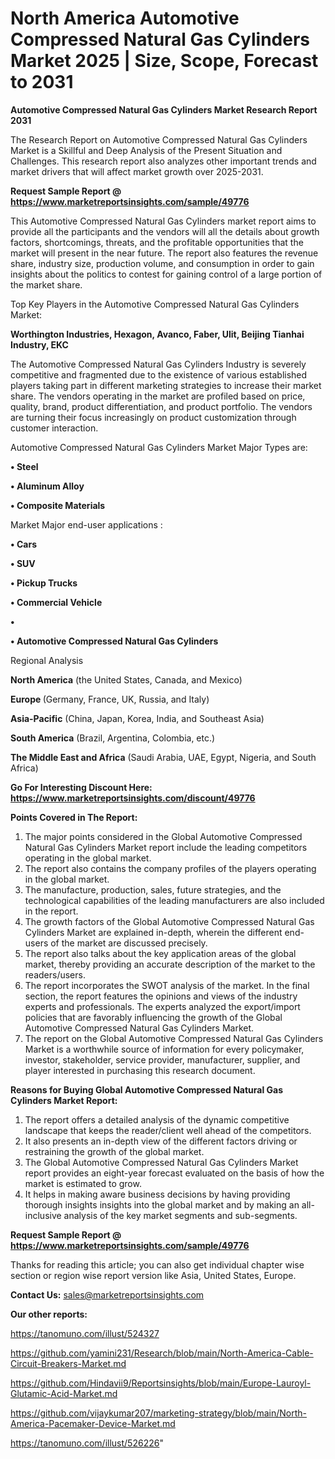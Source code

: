 # North America Automotive Compressed Natural Gas Cylinders Market 2025 | Size, Scope, Forecast to 2031

<strong>Automotive Compressed Natural Gas Cylinders Market Research Report 2031</strong>

The Research Report on Automotive Compressed Natural Gas Cylinders Market is a Skillful and Deep Analysis of the Present Situation and Challenges. This research report also analyzes other important trends and market drivers that will affect market growth over 2025-2031.

<strong>Request Sample Report @ <a href=https://www.marketreportsinsights.com/sample/49776>https://www.marketreportsinsights.com/sample/49776</a></strong>

This Automotive Compressed Natural Gas Cylinders market report aims to provide all the participants and the vendors will all the details about growth factors, shortcomings, threats, and the profitable opportunities that the market will present in the near future. The report also features the revenue share, industry size, production volume, and consumption in order to gain insights about the politics to contest for gaining control of a large portion of the market share.

Top Key Players in the Automotive Compressed Natural Gas Cylinders Market:

<strong>Worthington Industries, Hexagon, Avanco, Faber, Ulit, Beijing Tianhai Industry, EKC</strong>

The Automotive Compressed Natural Gas Cylinders Industry is severely competitive and fragmented due to the existence of various established players taking part in different marketing strategies to increase their market share. The vendors operating in the market are profiled based on price, quality, brand, product differentiation, and product portfolio. The vendors are turning their focus increasingly on product customization through customer interaction.

Automotive Compressed Natural Gas Cylinders Market Major Types are:

<strong>•  Steel

•  Aluminum Alloy

•  Composite Materials</strong>

Market Major end-user applications :

<strong>•  Cars

•  SUV

•  Pickup Trucks

•  Commercial Vehicle

•  

•  Automotive Compressed Natural Gas Cylinders</strong>

Regional Analysis

</u><strong><b>North America</b></strong> (the United States, Canada, and Mexico)

<strong><b>Europe </b></strong>(Germany, France, UK, Russia, and Italy)

<strong><b>Asia-Pacific</b></strong> (China, Japan, Korea, India, and Southeast Asia)

<strong><b>South America</b></strong> (Brazil, Argentina, Colombia, etc.)

<strong><b>The Middle East and Africa</b></strong> (Saudi Arabia, UAE, Egypt, Nigeria, and South Africa)

<strong>Go For Interesting Discount Here: <a href=https://www.marketreportsinsights.com/discount/49776>https://www.marketreportsinsights.com/discount/49776</a></strong>

<strong>Points Covered in The Report:</strong>
<ol>
  <li>The major points considered in the Global Automotive Compressed Natural Gas Cylinders Market report include the leading competitors operating in the global market.</li>
  <li>The report also contains the company profiles of the players operating in the global market.</li>
  <li>The manufacture, production, sales, future strategies, and the technological capabilities of the leading manufacturers are also included in the report.</li>
  <li>The growth factors of the Global Automotive Compressed Natural Gas Cylinders Market are explained in-depth, wherein the different end-users of the market are discussed precisely.</li>
  <li>The report also talks about the key application areas of the global market, thereby providing an accurate description of the market to the readers/users.</li>
  <li>The report incorporates the SWOT analysis of the market. In the final section, the report features the opinions and views of the industry experts and professionals. The experts analyzed the export/import policies that are favorably influencing the growth of the Global Automotive Compressed Natural Gas Cylinders Market.</li>
  <li>The report on the Global Automotive Compressed Natural Gas Cylinders Market is a worthwhile source of information for every policymaker, investor, stakeholder, service provider, manufacturer, supplier, and player interested in purchasing this research document.</li>
</ol>
<strong>Reasons for Buying Global Automotive Compressed Natural Gas Cylinders Market Report:</strong>

<ol>
  <li>The report offers a detailed analysis of the dynamic competitive landscape that keeps the reader/client well ahead of the competitors.</li>
  <li>It also presents an in-depth view of the different factors driving or restraining the growth of the global market.</li>
  <li>The Global Automotive Compressed Natural Gas Cylinders Market report provides an eight-year forecast evaluated on the basis of how the market is estimated to grow.</li>
  <li>It helps in making aware business decisions by having providing thorough insights insights into the global market and by making an all-inclusive analysis of the key market segments and sub-segments.</li>
</ol>
<strong>Request Sample Report @ <a href=https://www.marketreportsinsights.com/sample/49776>https://www.marketreportsinsights.com/sample/49776</a></strong>


Thanks for reading this article; you can also get individual chapter wise section or region wise report version like Asia, United States, Europe.

<strong>Contact Us:</strong>
sales@marketreportsinsights.com

<strong>Our other reports:</strong>

<a href=https://tanomuno.com/illust/524327>https://tanomuno.com/illust/524327</a>

<a href=https://github.com/yamini231/Research/blob/main/North-America-Cable-Circuit-Breakers-Market.md>https://github.com/yamini231/Research/blob/main/North-America-Cable-Circuit-Breakers-Market.md</a>

<a href=https://github.com/Hindavii9/Reportsinsights/blob/main/Europe-Lauroyl-Glutamic-Acid-Market.md>https://github.com/Hindavii9/Reportsinsights/blob/main/Europe-Lauroyl-Glutamic-Acid-Market.md</a>

<a href=https://github.com/vijaykumar207/marketing-strategy/blob/main/North-America-Pacemaker-Device-Market.md>https://github.com/vijaykumar207/marketing-strategy/blob/main/North-America-Pacemaker-Device-Market.md</a>

<a href=https://tanomuno.com/illust/526226>https://tanomuno.com/illust/526226</a>"
